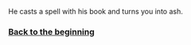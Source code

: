 He casts a spell with his book and turns you into ash. 

### [Back to the beginning](../beginning.md)
